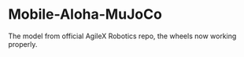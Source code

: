 # Mobile-Aloha-MuJoCo
The model from official AgileX Robotics repo, the wheels now working properly. 
